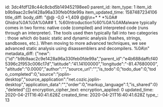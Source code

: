 id: 3dc4fdf128c44c8cbd5b149452198ee0
parent_id: 
item_type: 1
item_id: b9b9aac2c9e1428a96a330feb0fde99a
item_updated_time: 1587487234106
title_diff: 
body_diff: "@@ -0,0 +1,409 @@\n+* * *%0A# Ghidra%0A%0A%0A## 1. %60Introduction%60%0A%0AMalware typically comes in two forms: native code (compiled) and interpreted code (runs through an interpreter).  The tools used then typically fall into two categories : those which do basic static and dynamic analysis (hashes, strings, sandboxes, etc.).  When moving to more advanced techniques, we see advanced static analysis using disassemblers and decompilers.   %0A\n"
metadata_diff: {"new":{"id":"b9b9aac2c9e1428a96a330feb0fde99a","parent_id":"e4b688daffcf405396c2f953c006c17d","latitude":"41.14100000","longitude":"-81.47680000","altitude":"0.0000","author":"","source_url":"","is_todo":0,"todo_due":0,"todo_completed":0,"source":"joplin-desktop","source_application":"net.cozic.joplin-desktop","application_data":"","order":0,"markup_language":1,"is_shared":0},"deleted":[]}
encryption_cipher_text: 
encryption_applied: 0
updated_time: 2020-04-21T16:40:41.628Z
created_time: 2020-04-21T16:40:41.628Z
type_: 13
